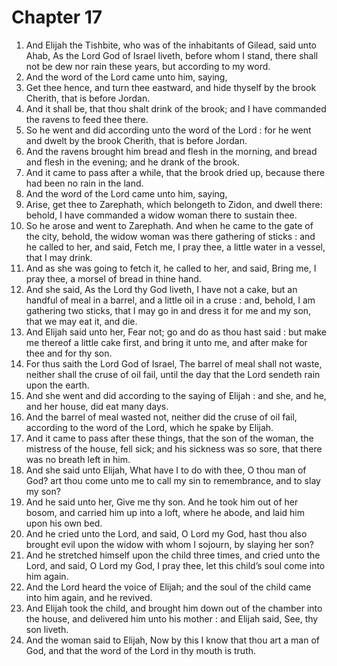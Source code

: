 # Chapter 17

1. And Elijah the Tishbite, who was of the inhabitants of Gilead, said unto Ahab, As the Lord God of Israel liveth, before whom I stand, there shall not be dew nor rain these years, but according to my word.
2. And the word of the Lord came unto him, saying,
3. Get thee hence, and turn thee eastward, and hide thyself by the brook Cherith, that is before Jordan.
4. And it shall be, that thou shalt drink of the brook; and I have commanded the ravens to feed thee there.
5. So he went and did according unto the word of the Lord : for he went and dwelt by the brook Cherith, that is before Jordan.
6. And the ravens brought him bread and flesh in the morning, and bread and flesh in the evening; and he drank of the brook.
7. And it came to pass after a while, that the brook dried up, because there had been no rain in the land.
8. And the word of the Lord came unto him, saying,
9. Arise, get thee to Zarephath, which belongeth to Zidon, and dwell there: behold, I have commanded a widow woman there to sustain thee.
10. So he arose and went to Zarephath. And when he came to the gate of the city, behold, the widow woman was there gathering of sticks : and he called to her, and said, Fetch me, I pray thee, a little water in a vessel, that I may drink.
11. And as she was going to fetch it, he called to her, and said, Bring me, I pray thee, a morsel of bread in thine hand.
12. And she said, As the Lord thy God liveth, I have not a cake, but an handful of meal in a barrel, and a little oil in a cruse : and, behold, I am gathering two sticks, that I may go in and dress it for me and my son, that we may eat it, and die.
13. And Elijah said unto her, Fear not; go and do as thou hast said : but make me thereof a little cake first, and bring it unto me, and after make for thee and for thy son.
14. For thus saith the Lord God of Israel, The barrel of meal shall not waste, neither shall the cruse of oil fail, until the day that the Lord sendeth rain upon the earth.
15. And she went and did according to the saying of Elijah : and she, and he, and her house, did eat many days.
16. And the barrel of meal wasted not, neither did the cruse of oil fail, according to the word of the Lord, which he spake by Elijah.
17. And it came to pass after these things, that the son of the woman, the mistress of the house, fell sick; and his sickness was so sore, that there was no breath left in him.
18. And she said unto Elijah, What have I to do with thee, O thou man of God? art thou come unto me to call my sin to remembrance, and to slay my son?
19. And he said unto her, Give me thy son. And he took him out of her bosom, and carried him up into a loft, where he abode, and laid him upon his own bed.
20. And he cried unto the Lord, and said, O Lord my God, hast thou also brought evil upon the widow with whom I sojourn, by slaying her son?
21. And he stretched himself upon the child three times, and cried unto the Lord, and said, O Lord my God, I pray thee, let this child’s soul come into him again.
22. And the Lord heard the voice of Elijah; and the soul of the child came into him again, and he revived.
23. And Elijah took the child, and brought him down out of the chamber into the house, and delivered him unto his mother : and Elijah said, See, thy son liveth.
24. And the woman said to Elijah, Now by this I know that thou art a man of God, and that the word of the Lord in thy mouth is truth.


